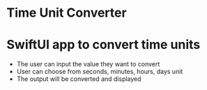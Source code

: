 # Time Unit Converter

# SwiftUI app to convert time units

- The user can input the value they want to convert
- User can choose from seconds, minutes, hours, days unit
- The output will be converted and displayed
